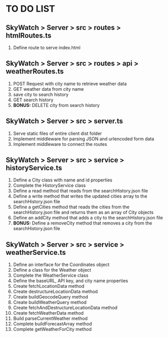 # TO DO LIST

## **SkyWatch > Server > src > routes > htmlRoutes.ts**

1. Define route to serve index.html


## **SkyWatch > Server > src > routes > api > weatherRoutes.ts**

1. POST Request with city name to retrieve weather data
2. GET weather data from city name
3. save city to search history
4. GET search history
5. **BONUS:** DELETE city from search history


## **SkyWatch > Server > src > server.ts**

1. Serve static files of entire client dist folder
2. Implement middleware for parsing JSON and urlencoded form data
3. Implement middleware to connect the routes


## **SkyWatch > Server > src > service > historyService.ts**

1. Define a City class with name and id properties
2. Complete the HistoryService class
3. Define a read method that reads from the searchHistory.json file
4. Define a write method that writes the updated cities array to the searchHistory.json file
5. Define a getCities method that reads the cities from the searchHistory.json file and returns them as an array of City objects
6. Define an addCity method that adds a city to the searchHistory.json file
7.  **BONUS:** Define a removeCity method that removes a city from the searchHistory.json file


## **SkyWatch > Server > src > service > weatherService.ts**

1. Define an interface for the Coordinates object
2. Define a class for the Weather object
3. Complete the WeatherService class
4. Define the baseURL, API key, and city name properties
5. Create fetchLocationData method
6. Create destructureLocationData method
7. Create buildGeocodeQuery method
8. Create buildWeatherQuery method
9. Create fetchAndDestructureLocationData method
10. Create fetchWeatherData method
11. Build parseCurrentWeather method
12. Complete buildForecastArray method
13. Complete getWeatherForCity method
